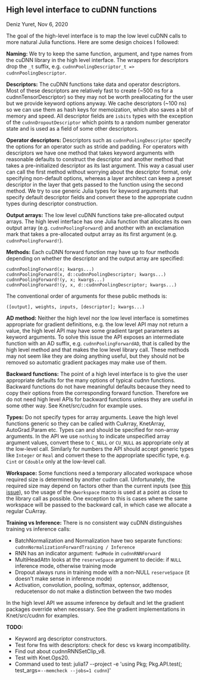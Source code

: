 ## High level interface to cuDNN functions
Deniz Yuret, Nov 6, 2020

The goal of the high-level interface is to map the low level cuDNN calls to more natural
Julia functions. Here are some design choices I followed:

**Naming:** We try to keep the same function, argument, and type names from the cuDNN
library in the high level interface. The wrappers for descriptors drop the `_t` suffix,
e.g. `cudnnPoolingDescriptor_t => cudnnPoolingDescriptor`.

**Descriptors:** The cuDNN functions take data and operator descriptors. Most of these
descriptors are relatively fast to create (~500 ns for a cudnnTensorDescriptor) so they may
not be worth preallocating for the user but we provide keyword options anyway. We cache
descriptors (~100 ns) so we can use them as hash keys for memoization, which also saves a
bit of memory and speed.  All descriptor fields are `isbits` types with the exception of the
`cudnnDropoutDescriptor` which points to a random number generator state and is used as a
field of some other descriptors.

**Operator descriptors:** Descriptors such as `cudnnPoolingDescriptor` specify the options
for an operator such as stride and padding. For operators with descriptors we have one
method that takes keyword arguments with reasonable defaults to construct the descriptor and
another method that takes a pre-initialized descriptor as its last argument.  This way a
casual user can call the first method without worrying about the descriptor format, only
specifying non-default options, whereas a layer architect can keep a preset descriptor in
the layer that gets passed to the function using the second method. We try to use generic
Julia types for keyword arguments that specify default descriptor fields and convert these
to the appropriate cudnn types during descriptor construction.

**Output arrays:** The low level cuDNN functions take pre-allocated output arrays. The high
level interface has one Julia function that allocates its own output array
(e.g. `cudnnPoolingForward`) and another with an exclamation mark that takes a pre-allocated
output array as its first argument (e.g. `cudnnPoolingForward!`).

**Methods:** Each cuDNN forward function may have up to four methods depending on whether
the descriptor and the output array are specified:

    cudnnPoolingForward(x; kwargs...)
    cudnnPoolingForward(x, d::cudnnPoolingDescriptor; kwargs...)
    cudnnPoolingForward!(y, x; kwargs...)
    cudnnPoolingForward!(y, x, d::cudnnPoolingDescriptor; kwargs...)

The conventional order of arguments for these public methods is:

    ([output], weights, inputs, [descriptor]; kwargs...)

**AD method:** Neither the high level nor the low level interface is sometimes
appropriate for gradient definitions, e.g. the low level API may not return a value, the
high level API may have some gradient target parameters as keyword arguments. To solve this
issue the API exposes an intermediate function with an AD suffix,
e.g. `cudnnPoolingForwardAD`, that is called by the high level method and that makes
the low level library call. These methods may not seem like they are doing anything useful,
but they should not be removed so automatic gradient packages may make use of them.

**Backward functions:** The point of a high level interface is to give the user appropriate
defaults for the many options of typical cudnn functions. Backward functions do not have
meaningful defaults because they need to copy their options from the corresponding forward
function. Therefore we do not need high level APIs for backward functions unless they are
useful in some other way. See Knet/src/cudnn for example uses.

**Types:** Do not specify types for array arguments. Leave the high level functions generic
so they can be called with CuArray, KnetArray, AutoGrad.Param etc. Types can and should be
specified for non-array arguments. In the API we use `nothing` to indicate unspecified array
argument values, convert these to `C_NULL` or `CU_NULL` as appropriate only at the low-level
call. Similarly for numbers the API should accept generic types like `Integer` or `Real` and
convert these to the appropriate specific type, e.g. `Cint` or `Cdouble` only at the
low-level call.

**Workspace:** Some functions need a temporary allocated workspace whose required size is
determined by another cudnn call. Unfortunately, the required size may depend on factors
other than the current inputs (see [this
issue](https://github.com/FluxML/Flux.jl/issues/923#issuecomment-558671966)), so the usage
of the `@workspace` macro is used at a point as close to the library call as possible. One
exception to this is cases where the same workspace will be passed to the backward call, in
which case we allocate a regular CuArray.

**Training vs Inference:** There is no consistent way cuDNN distinguishes training vs inference calls:
* BatchNormalization and Normalization have two separate functions: `cudnnNormalizationForwardTraining / Inference`
* RNN has an indicator argument: `fwdMode` in `cudnnRNNForward`
* MultiHeadAttn looks at the `reserveSpace` argument to decide: if `NULL` inference mode, otherwise training mode
* Dropout always runs in training mode with a non-NULL `reserveSpace` (it doesn't make sense in inference mode)
* Activation, convolution, pooling, softmax, optensor, addtensor, reducetensor do not make a distinction between the two modes

In the high level API we assume inference by default and let the gradient packages override when necessary.
See the gradient implementations in Knet/src/cudnn for examples.

**TODO:** 
* Keyword arg descriptor constructors.
* Test forw fns with descriptors: check for desc vs kwarg incompatibility.
* Find out about cudnnRNNSetClip_v8.
* Test with Knet.Ops20.
* Command used to test: julia17 --project -e 'using Pkg; Pkg.API.test(; test_args=`--memcheck --jobs=1 cudnn`)'
